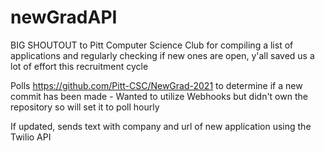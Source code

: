 # newGradAPI

BIG SHOUTOUT to Pitt Computer Science Club for compiling a list of applications and regularly
checking if new ones are open, y'all saved us a lot of effort this recruitment cycle

Polls https://github.com/Pitt-CSC/NewGrad-2021 to determine if a new commit has been made
    - Wanted to utilize Webhooks but didn't own the repository so will set it to poll hourly

If updated, sends text with company and url of new application using the Twilio API

